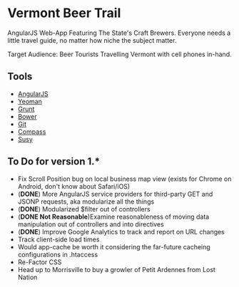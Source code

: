 Vermont Beer Trail
=============

AngularJS Web-App Featuring The State's Craft Brewers. Everyone needs a little travel guide, no matter how niche the subject matter.

Target Audience: Beer Tourists Travelling Vermont with cell phones in-hand.

Tools
---------------

* [AngularJS](http://angularjs.org/)
* [Yeoman](http://yeoman.io/)
* [Grunt](http://gruntjs.com/)
* [Bower](http://bower.io/)
* [Git](http://git-scm.com/)
* [Compass](http://compass-style.org/)
* [Susy](http://susy.oddbird.net/)

To Do for version 1.*
---------------------

* Fix Scroll Position bug on local business map view (exists for Chrome on Android, don't know about Safari/iOS)
* (__DONE__) More AngularJS service providers for third-party GET and JSONP requests, aka modularize all the things
* (__DONE__) Modularized $filter out of controllers
* (__DONE Not Reasonable__)Examine reasonableness of moving data manipulation out of controllers and into directives
* (__DONE__) Improve Google Analytics to track and report on URL changes
* Track client-side load times
* Would app-cache be worth it considering the far-future cacheing configurations in .htaccess
* Re-Factor CSS
* Head up to Morrisville to buy a growler of Petit Ardennes from Lost Nation
